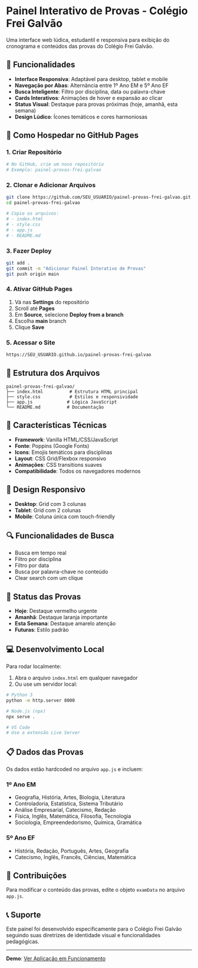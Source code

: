 # Painel Interativo de Provas - Colégio Frei Galvão

Uma interface web lúdica, estudantil e responsiva para exibição do cronograma e conteúdos das provas do Colégio Frei Galvão.

## 🎯 Funcionalidades

- **Interface Responsiva**: Adaptável para desktop, tablet e mobile
- **Navegação por Abas**: Alternância entre 1º Ano EM e 5º Ano EF
- **Busca Inteligente**: Filtro por disciplina, data ou palavra-chave
- **Cards Interativos**: Animações de hover e expansão ao clicar
- **Status Visual**: Destaque para provas próximas (hoje, amanhã, esta semana)
- **Design Lúdico**: Ícones temáticos e cores harmoniosas

## 🚀 Como Hospedar no GitHub Pages

### 1. Criar Repositório
```bash
# No GitHub, crie um novo repositório
# Exemplo: painel-provas-frei-galvao
```

### 2. Clonar e Adicionar Arquivos
```bash
git clone https://github.com/SEU_USUARIO/painel-provas-frei-galvao.git
cd painel-provas-frei-galvao

# Copie os arquivos:
# - index.html
# - style.css  
# - app.js
# - README.md
```

### 3. Fazer Deploy
```bash
git add .
git commit -m "Adicionar Painel Interativo de Provas"
git push origin main
```

### 4. Ativar GitHub Pages
1. Vá nas **Settings** do repositório
2. Scroll até **Pages** 
3. Em **Source**, selecione **Deploy from a branch**
4. Escolha **main** branch
5. Clique **Save**

### 5. Acessar o Site
```
https://SEU_USUARIO.github.io/painel-provas-frei-galvao
```

## 📁 Estrutura dos Arquivos

```
painel-provas-frei-galvao/
├── index.html          # Estrutura HTML principal
├── style.css           # Estilos e responsividade
├── app.js             # Lógica JavaScript
└── README.md          # Documentação
```

## 🎨 Características Técnicas

- **Framework**: Vanilla HTML/CSS/JavaScript
- **Fonte**: Poppins (Google Fonts)
- **Icons**: Emojis temáticos para disciplinas
- **Layout**: CSS Grid/Flexbox responsivo
- **Animações**: CSS transitions suaves
- **Compatibilidade**: Todos os navegadores modernos

## 📱 Design Responsivo

- **Desktop**: Grid com 3 colunas
- **Tablet**: Grid com 2 colunas
- **Mobile**: Coluna única com touch-friendly

## 🔍 Funcionalidades de Busca

- Busca em tempo real
- Filtro por disciplina
- Filtro por data
- Busca por palavra-chave no conteúdo
- Clear search com um clique

## 🎯 Status das Provas

- **Hoje**: Destaque vermelho urgente
- **Amanhã**: Destaque laranja importante  
- **Esta Semana**: Destaque amarelo atenção
- **Futuras**: Estilo padrão

## 💻 Desenvolvimento Local

Para rodar localmente:

1. Abra o arquivo `index.html` em qualquer navegador
2. Ou use um servidor local:
```bash
# Python 3
python -m http.server 8000

# Node.js (npx)
npx serve .

# VS Code
# Use a extensão Live Server
```

## 📋 Dados das Provas

Os dados estão hardcoded no arquivo `app.js` e incluem:

### 1º Ano EM
- Geografia, História, Artes, Biologia, Literatura
- Controladoria, Estatística, Sistema Tributário
- Análise Empresarial, Catecismo, Redação
- Física, Inglês, Matemática, Filosofia, Tecnologia
- Sociologia, Empreendedorismo, Química, Gramática

### 5º Ano EF  
- História, Redação, Português, Artes, Geografia
- Catecismo, Inglês, Francês, Ciências, Matemática

## 🤝 Contribuições

Para modificar o conteúdo das provas, edite o objeto `examData` no arquivo `app.js`.

## 📞 Suporte

Este painel foi desenvolvido especificamente para o Colégio Frei Galvão seguindo suas diretrizes de identidade visual e funcionalidades pedagógicas.

---

**Demo**: [Ver Aplicação em Funcionamento](https://SEU_USUARIO.github.io/painel-provas-frei-galvao)